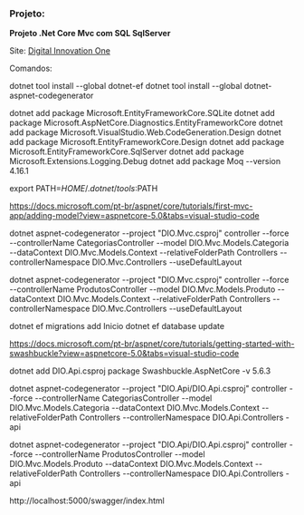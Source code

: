 ### Projeto: 

**Projeto .Net Core Mvc com SQL SqlServer**

Site: [Digital Innovation One](http://www.digitalinnovation.one/)

Comandos:

dotnet tool install --global dotnet-ef
dotnet tool install --global dotnet-aspnet-codegenerator

dotnet add package Microsoft.EntityFrameworkCore.SQLite
dotnet add package Microsoft.AspNetCore.Diagnostics.EntityFrameworkCore
dotnet add package Microsoft.VisualStudio.Web.CodeGeneration.Design
dotnet add package Microsoft.EntityFrameworkCore.Design
dotnet add package Microsoft.EntityFrameworkCore.SqlServer
dotnet add package Microsoft.Extensions.Logging.Debug
dotnet add package Moq --version 4.16.1

export PATH=$HOME/.dotnet/tools:$PATH

https://docs.microsoft.com/pt-br/aspnet/core/tutorials/first-mvc-app/adding-model?view=aspnetcore-5.0&tabs=visual-studio-code

dotnet aspnet-codegenerator --project "DIO.Mvc.csproj" controller --force --controllerName CategoriasController --model DIO.Mvc.Models.Categoria --dataContext DIO.Mvc.Models.Context --relativeFolderPath Controllers --controllerNamespace DIO.Mvc.Controllers --useDefaultLayout

dotnet aspnet-codegenerator --project "DIO.Mvc.csproj" controller --force --controllerName ProdutosController --model DIO.Mvc.Models.Produto --dataContext DIO.Mvc.Models.Context --relativeFolderPath Controllers --controllerNamespace DIO.Mvc.Controllers --useDefaultLayout

dotnet ef migrations add Inicio
dotnet ef database update


https://docs.microsoft.com/pt-br/aspnet/core/tutorials/getting-started-with-swashbuckle?view=aspnetcore-5.0&tabs=visual-studio-code

dotnet add DIO.Api.csproj package Swashbuckle.AspNetCore -v 5.6.3

dotnet aspnet-codegenerator --project "DIO.Api/DIO.Api.csproj" controller --force --controllerName CategoriasController --model DIO.Mvc.Models.Categoria --dataContext DIO.Mvc.Models.Context --relativeFolderPath Controllers --controllerNamespace DIO.Api.Controllers -api 

dotnet aspnet-codegenerator --project "DIO.Api/DIO.Api.csproj" controller --force --controllerName ProdutosController --model DIO.Mvc.Models.Produto --dataContext DIO.Mvc.Models.Context --relativeFolderPath Controllers --controllerNamespace DIO.Api.Controllers -api   


http://localhost:5000/swagger/index.html


